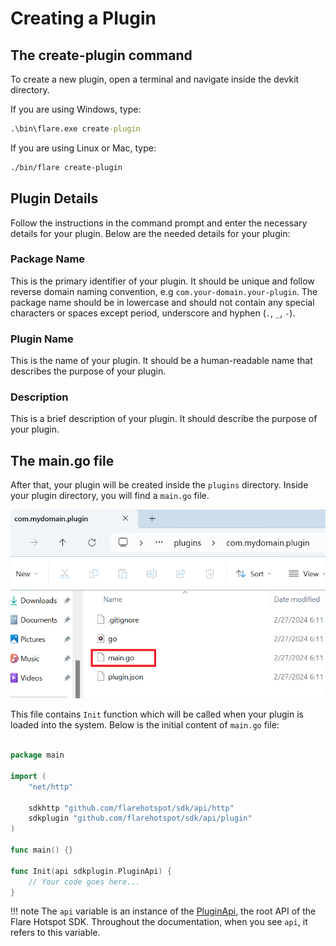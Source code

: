 
# Creating a Plugin

## The create-plugin command

To create a new plugin, open a terminal and navigate inside the devkit directory.

If you are using Windows, type:
```cmd
.\bin\flare.exe create-plugin
```

If you are using Linux or Mac, type:
```sh
./bin/flare create-plugin
```

## Plugin Details

Follow the instructions in the command prompt and enter the necessary details for your plugin. Below are the needed details for your plugin:

### Package Name
This is the primary identifier of your plugin. It should be unique and follow reverse domain naming convention, e.g `com.your-domain.your-plugin`. The package name should be in lowercase and should not contain any special characters or spaces except period, underscore and hyphen (`.`, `_`, `-`).

### Plugin Name
This is the name of your plugin. It should be a human-readable name that describes the purpose of your plugin.

### Description
This is a brief description of your plugin. It should describe the purpose of your plugin.

## The main.go file

After that, your plugin will be created inside the `plugins` directory. Inside your plugin directory, you will find a `main.go` file.

![main.go location](./img/main-go-location.png)

This file contains `Init` function which will be called when your plugin is loaded into the system. Below is the initial content of `main.go` file:

```go title="main.go"

package main

import (
	"net/http"

	sdkhttp "github.com/flarehotspot/sdk/api/http"
	sdkplugin "github.com/flarehotspot/sdk/api/plugin"
)

func main() {}

func Init(api sdkplugin.PluginApi) {
    // Your code goes here...
}
```

!!! note
    The `api` variable is an instance of the [PluginApi](../api/plugin-api.md), the root API of the Flare Hotspot SDK. Throughout the documentation, when you see `api`, it refers to this variable.
